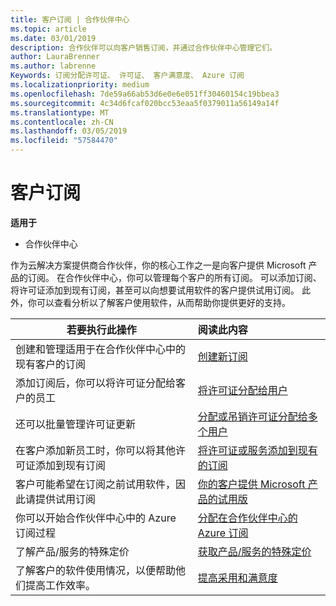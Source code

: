 ```yaml
---
title: 客户订阅 | 合作伙伴中心
ms.topic: article
ms.date: 03/01/2019
description: 合作伙伴可以向客户销售订阅，并通过合作伙伴中心管理它们。
author: LauraBrenner
ms.author: labrenne
Keywords: 订阅分配许可证、 许可证、 客户满意度、 Azure 订阅
ms.localizationpriority: medium
ms.openlocfilehash: 7de59a66ab53d6e0e6e051ff30460154c19bbea3
ms.sourcegitcommit: 4c34d6fcaf020bcc53eaa5f0379011a56149a14f
ms.translationtype: MT
ms.contentlocale: zh-CN
ms.lasthandoff: 03/05/2019
ms.locfileid: "57584470"
---
```

# <a name="customer-subscriptions"></a>客户订阅

**适用于**

-  合作伙伴中心

作为云解决方案提供商合作伙伴，你的核心工作之一是向客户提供 Microsoft 产品的订阅。 在合作伙伴中心，你可以管理每个客户的所有订阅。 可以添加订阅、将许可证添加到现有订阅，甚至可以向想要试用软件的客户提供试用订阅。 此外，你可以查看分析以了解客户使用软件，从而帮助你提供更好的支持。

|**若要执行此操作**   |**阅读此内容**   |
|----------------------|:----------------------|
|创建和管理适用于在合作伙伴中心中的现有客户的订阅|[创建新订阅](create-a-new-subscription.md)|
|添加订阅后，你可以将许可证分配给客户的员工  |[将许可证分配给用户](assign-licenses-to-users.md)|
|还可以批量管理许可证更新   |[分配或吊销许可证分配给多个用户](bulk-license-provisioning-for-multiple-users.md)|
|在客户添加新员工时，你可以将其他许可证添加到现有订阅   |[将许可证或服务添加到现有的订阅](add-licenses-or-services-to-an-existing-subscription.md)|
|客户可能希望在订阅之前试用软件，因此请提供试用订阅    |[你的客户提供 Microsoft 产品的试用版](offer-your-customers-trials-of-microsoft-products.md)|
|你可以开始合作伙伴中心中的 Azure 订阅过程   |[分配在合作伙伴中心的 Azure 订阅](assign-azure-subscriptions.md)|
|了解产品/服务的特殊定价   |[获取产品/服务的特殊定价](get-special-pricing-for-offers.md)|
|了解客户的软件使用情况，以便帮助他们提高工作效率。   | [提高采用和满意度](increasing-adoption-and-satisfaction.md)   | 

































 

 



